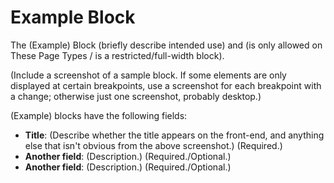 [ClassName]: / (Block)
[Title]: / (Example Block)
[Description]: / (TEMPLATE for blocks.)

# Example Block
<!-- ToDo: This is a template meant to be copied and filled in with the particulars of each block. Update or remove the text in (brackets) below to keep docs as consistent and concise as possible. -->

The (Example) Block (briefly describe intended use) and (is only allowed on These Page Types / is a restricted/full-width block).

(Include a screenshot of a sample block. If some elements are only displayed at certain breakpoints, use a screenshot for each breakpoint with a change; otherwise just one screenshot, probably desktop.)


(Example) blocks have the following fields: 
* **Title**: (Describe whether the title appears on the front-end, and anything else that isn't obvious from the above screenshot.) (Required.)
* **Another field**: (Description.) (Required./Optional.)
* **Another field**: (Description.) (Required./Optional.)
<!-- If relevant, include things like character limits, image type requirements &etc, directly copy-pasting the CMS setDescription fields if that's easiest. -->

<!-- To avoid duplication, for things like links, menus, etc, say "see **Site Tools > Links** for details" and only explain details unique to this use (if any, e.g. if this use of the Link module has a custom field for Button vs Text link, etc). -->

<!-- Avoid CMS screenshots unless it is very hard for users to find the fields by name alone. -->
